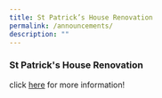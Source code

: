 ```yaml
---
title: St Patrick’s House Renovation
permalink: /announcements/
description: ""
---
```

### **St Patrick's House Renovation**

click [here](https://www.facebook.com/stpatricksschl.singapore/photos/a.469627599905317/1708255879375810/) for more information!